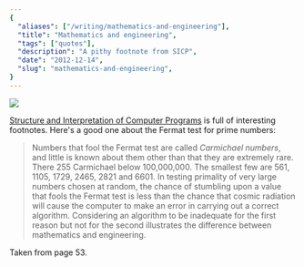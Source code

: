 ```yaml
---
{
  "aliases": ["/writing/mathematics-and-engineering"],
  "title": "Mathematics and engineering",
  "tags": ["quotes"],
  "description": "A pithy footnote from SICP",
  "date": "2012-12-14",
  "slug": "mathematics-and-engineering",
}
---
```


<img src="/images/bookcovers/9780262510875.jpg" class="align-right" />

[Structure and Interpretation of Computer Programs](http://en.wikipedia.org/wiki/Structure_and_Interpretation_of_Computer_Programs)
is full of interesting footnotes. Here's a good one about the Fermat test for
prime numbers:

> Numbers that fool the Fermat test are called _Carmichael numbers_, and little
> is known about them other than that they are extremely rare. There 255
> Carmichael below 100,000,000. The smallest few are 561, 1105, 1729, 2465, 2821
> and 6601. In testing primality of very large numbers chosen at random, the
> chance of stumbling upon a value that fools the Fermat test is less than the
> chance that cosmic radiation will cause the computer to make an error in
> carrying out a correct algorithm. Considering an algorithm to be inadequate
> for the first reason but not for the second illustrates the difference between
> mathematics and engineering.

Taken from page 53.
